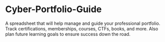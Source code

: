 # Cyber-Portfolio-Guide
A spreadsheet that will help manage and guide your professional portfolio. Track certifications, memberships, courses, CTFs, books, and more. Also plan future learning goals to ensure success down the road.
